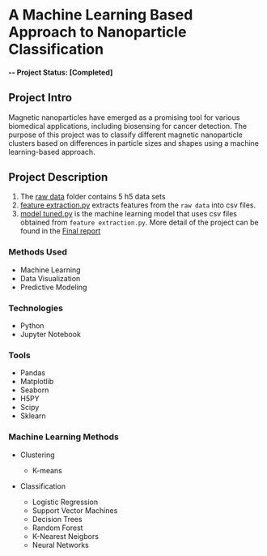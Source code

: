 # A Machine Learning Based Approach to Nanoparticle Classification

#### -- Project Status: [Completed]

## Project Intro
Magnetic nanoparticles have emerged as a promising tool for various biomedical applications, including biosensing for cancer detection. The purpose of this project was to classify different magnetic nanoparticle clusters based on differences in particle sizes and shapes using a machine learning-based approach.

## Project Description
1. The [raw data](https://github.com/DTong22/Machine-learning-individual-project/tree/master/raw%20data) folder contains 5 h5 data sets
2. [feature extraction.py](https://github.com/DTong22/Machine-learning-individual-project/blob/master/model/feature%20extraction.py) extracts features from the `raw data` into csv files.
3. [model tuned.py](https://github.com/DTong22/Machine-learning-individual-project/blob/master/model/model%20tuned.py
) is the machine learning model that uses csv files obtained from `feature extraction.py`.
More detail of the project can be found in the [Final report](https://github.com/DTong22/Machine-learning-individual-project/blob/master/Final%20Report.pdf)

### Methods Used
* Machine Learning
* Data Visualization
* Predictive Modeling

### Technologies
* Python
* Jupyter Notebook

### Tools
* Pandas
* Matplotlib
* Seaborn
* H5PY
* Scipy
* Sklearn

### Machine Learning Methods
* Clustering
    * K-means

* Classification
    * Logistic Regression
    * Support Vector Machines
    * Decision Trees
    * Random Forest
    * K-Nearest Neigbors
    * Neural Networks

